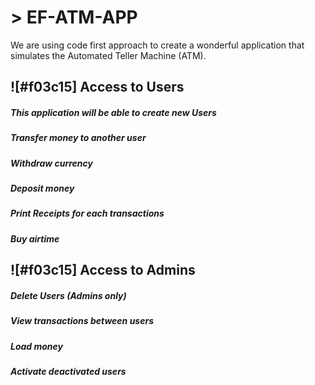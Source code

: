 # > EF-ATM-APP
We are using code first approach to create a wonderful application that simulates the Automated Teller Machine (ATM).
## ![#f03c15] Access to Users
##### This application will be able to create new Users
##### Transfer money to another user
##### Withdraw currency
##### Deposit money
##### Print Receipts for each transactions
##### Buy airtime
## ![#f03c15] Access to Admins
##### Delete Users (Admins only)
##### View transactions between users
##### Load money
##### Activate deactivated users
